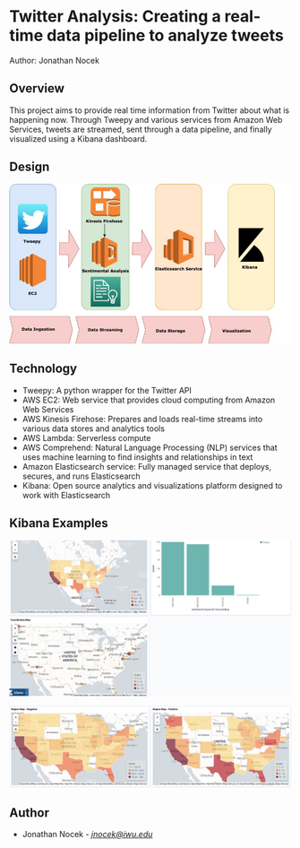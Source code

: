 # Twitter Analysis: Creating a real-time data pipeline to analyze tweets

Author: Jonathan Nocek

## Overview

This project aims to provide real time information from Twitter about what is happening now. Through Tweepy and various services from Amazon Web Services, tweets are streamed, sent through a data pipeline, and finally visualized using a Kibana dashboard. 

## Design

![Design](docs/images/presentation-two.jpg)

## Technology

- Tweepy: A python wrapper for the Twitter API
- AWS EC2: Web service that provides cloud computing from Amazon Web Services
- AWS Kinesis Firehose: Prepares and loads real-time streams into various data stores and analytics tools
- AWS Lambda: Serverless compute
- AWS Comprehend: Natural Language Processing (NLP) services that uses machine learning to find insights and relationships in text
- Amazon Elasticsearch service: Fully managed service that deploys, secures, and runs Elasticsearch
- Kibana: Open source analytics and visualizations platform designed to work with Elasticsearch

## Kibana Examples

![Kibana Dashboard](docs/images/kibana_example_1.png)

![Kibana Dashboard](docs/images/kibana_example_2.png)

## Author

- Jonathan Nocek - *jnocek@iwu.edu*


